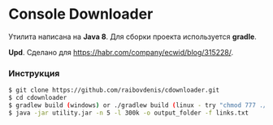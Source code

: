 # Console Downloader

Утилита написана на **Java 8**. Для сборки проекта используется **gradle**. 

**Upd**. Сделано для https://habr.com/company/ecwid/blog/315228/.

### Инструкция

```sh
$ git clone https://github.com/raibovdenis/cdownloader.git
$ cd cdownloader
$ gradlew build (windows) or ./gradlew build (linux - try "chmod 777 ./gradlew" if permission error)
$ java -jar utility.jar -n 5 -l 300k -o output_folder -f links.txt
```
